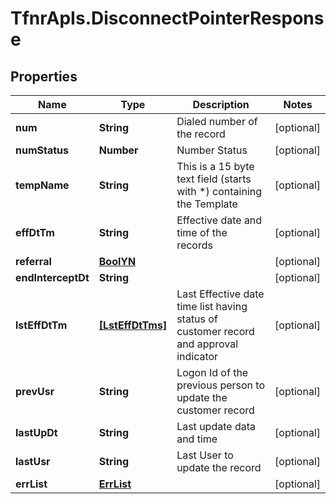 # TfnrApIs.DisconnectPointerResponse

## Properties
Name | Type | Description | Notes
------------ | ------------- | ------------- | -------------
**num** | **String** | Dialed number of the record  | [optional] 
**numStatus** | **Number** | Number Status | [optional] 
**tempName** | **String** | This is a 15 byte text field (starts with *) containing the Template  | [optional] 
**effDtTm** | **String** | Effective date and time of the records | [optional] 
**referral** | [**BoolYN**](BoolYN.md) |  | [optional] 
**endInterceptDt** | **String** |  | [optional] 
**lstEffDtTm** | [**[LstEffDtTms]**](LstEffDtTms.md) | Last Effective date time list having status of customer record and approval indicator | [optional] 
**prevUsr** | **String** | Logon Id of the previous person to update the customer record  | [optional] 
**lastUpDt** | **String** | Last update data and time | [optional] 
**lastUsr** | **String** | Last User to update the record | [optional] 
**errList** | [**ErrList**](ErrList.md) |  | [optional] 


